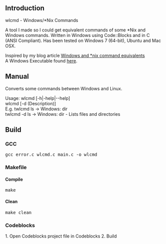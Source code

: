 <h2>Introduction</h2>
wlcmd - Windows/*Nix Commands</br>
<p>A tool I made so I could get equivalent commands of some *Nix and Windows commands. 
Written in Windows using Code::Blocks and in C (ANSI Compliant). Has been tested on Windows 7 (64-bit), Ubuntu and Mac OSX.</p>
Inspired by my blog article <a href="http://www.brendonbody.com/2013/01/28/windows-and-nix-command-equivalents/">Windows and *nix command equivalents</a><br/>
A Windows Executable found <a href="https://github.com/bbody/wlcmd/releases/latest">here</a>.
<h2>Manual</h2>
<p>Converts some commands between Windows and Linux.</p>
Usage: wlcmd [-h|-help|--help]<br />
<t>wlcmd [-d (Description)] <command><br />
E.g. twlcmd ls -> Windows: dir<br />
<t>twlcmd -d ls -> Windows: dir - Lists files and directories<br />
<h2>Build</h2>
<h3>GCC</h3>
<pre>gcc error.c wlcmd.c main.c -o wlcmd</pre>
<h3>Makefile</h3>
<h4>Compile</h4>
<pre>make</pre>
<h4>Clean</h4>
<pre>make clean</pre>
<h3>Codeblocks</h3>
1. Open Codeblocks project file in Codeblocks
2. Build
